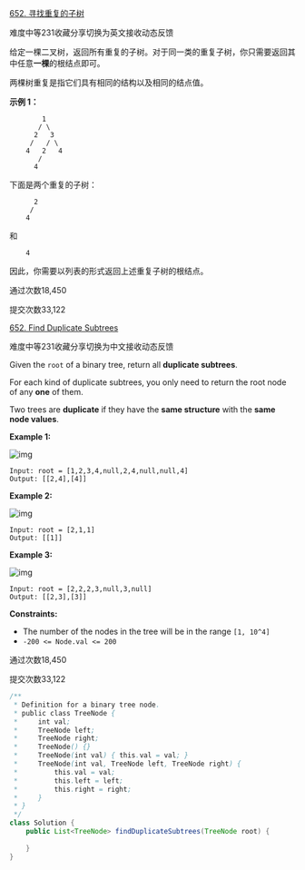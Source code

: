 [652. 寻找重复的子树](https://leetcode-cn.com/problems/find-duplicate-subtrees/)

难度中等231收藏分享切换为英文接收动态反馈

给定一棵二叉树，返回所有重复的子树。对于同一类的重复子树，你只需要返回其中任意**一棵**的根结点即可。

两棵树重复是指它们具有相同的结构以及相同的结点值。

**示例 1：**

```
        1
       / \
      2   3
     /   / \
    4   2   4
       /
      4
```

下面是两个重复的子树：

```
      2
     /
    4
```

和

```
    4
```

因此，你需要以列表的形式返回上述重复子树的根结点。

通过次数18,450

提交次数33,122



[652. Find Duplicate Subtrees](https://leetcode-cn.com/problems/find-duplicate-subtrees/)

难度中等231收藏分享切换为中文接收动态反馈

Given the `root` of a binary tree, return all **duplicate subtrees**.

For each kind of duplicate subtrees, you only need to return the root node of any **one** of them.

Two trees are **duplicate** if they have the **same structure** with the **same node values**.

 

**Example 1:**

![img](D:\java\workspace\dataStruct\git\datastruct\src\main\java\com\liujun\datastruct\base\datastruct\hash\leetcode\img\e1.jpg)

```
Input: root = [1,2,3,4,null,2,4,null,null,4]
Output: [[2,4],[4]]
```

**Example 2:**

![img](D:\java\workspace\dataStruct\git\datastruct\src\main\java\com\liujun\datastruct\base\datastruct\hash\leetcode\img\e2.jpg)

```
Input: root = [2,1,1]
Output: [[1]]
```

**Example 3:**

![img](D:\java\workspace\dataStruct\git\datastruct\src\main\java\com\liujun\datastruct\base\datastruct\hash\leetcode\img\e33.jpg)

```
Input: root = [2,2,2,3,null,3,null]
Output: [[2,3],[3]]
```

 

**Constraints:**

- The number of the nodes in the tree will be in the range `[1, 10^4]`
- `-200 <= Node.val <= 200`

通过次数18,450

提交次数33,122



```java
/**
 * Definition for a binary tree node.
 * public class TreeNode {
 *     int val;
 *     TreeNode left;
 *     TreeNode right;
 *     TreeNode() {}
 *     TreeNode(int val) { this.val = val; }
 *     TreeNode(int val, TreeNode left, TreeNode right) {
 *         this.val = val;
 *         this.left = left;
 *         this.right = right;
 *     }
 * }
 */
class Solution {
    public List<TreeNode> findDuplicateSubtrees(TreeNode root) {
        
    }
}
```

